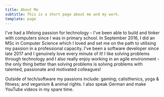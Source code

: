 ```yaml
---
title: About Me
subtitle: This is a short page about me and my work.
template: page
---
```


I've had a lifelong passion for technology - I've been able to build and tinker with computers since I was in primary school. In September 2016, I did an MSc in Computer Science which I loved and set me on the path to utilising my passion in a professional capacity. I've been a software developer since late 2017 and I genuinely love every minute of it! I like solving problems through technology and I also really enjoy working in an agile environment - the only thing better than solving problems is solving problems with talented, passionate and motivated colleagues!

Outside of tech/software my passions include: gaming; calisthenics, yoga & fitness;
and veganism & animal rights. I also speak German and make YouTube videos in my spare time.